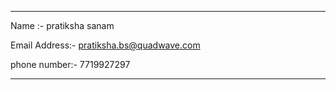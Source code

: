  -------------------------------------------------

Name :- pratiksha  sanam

Email Address:- pratiksha.bs@quadwave.com


phone number:- 7719927297

--------------------------------------------------
